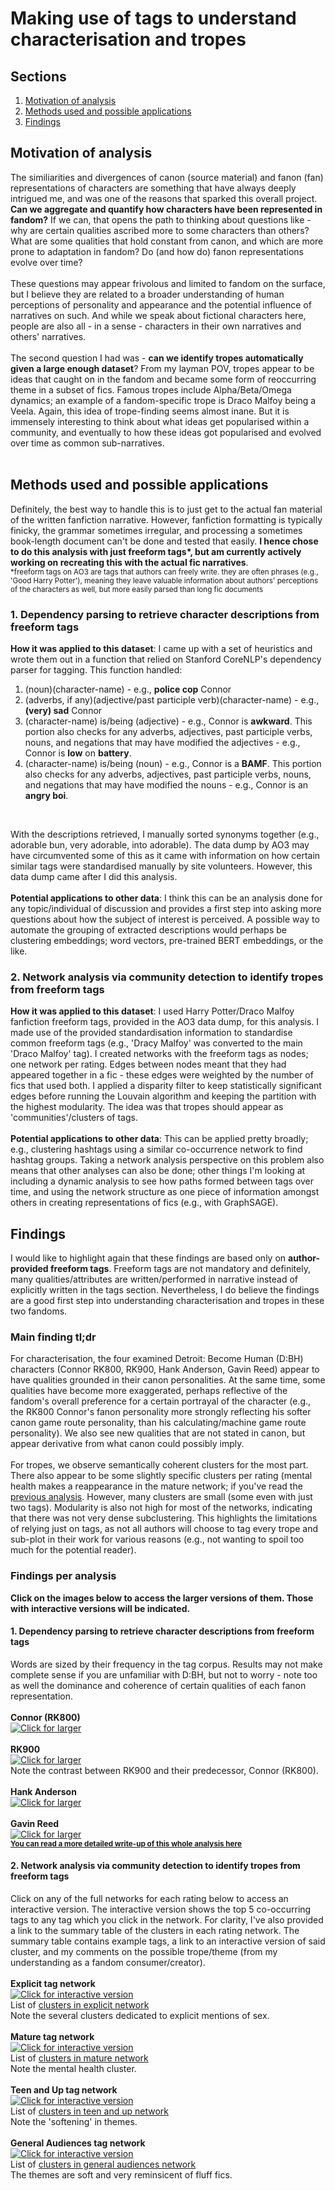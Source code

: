 # Making use of tags to understand characterisation and tropes

## Sections
1. [Motivation of analysis](#motivation-of-analysis)<br>
2. [Methods used and possible applications](#methods-used-and-possible-applications)<br>
3. [Findings](#findings)

## Motivation of analysis
The similiarities and divergences of canon (source material) and fanon (fan) representations of characters are something that have always deeply intrigued me, and was one of the reasons that sparked this overall project. <b>Can we aggregate and quantify how characters have been represented in fandom?</b> If we can, that opens the path to thinking about questions like - why are certain qualities ascribed more to some characters than others? What are some qualities that hold constant from canon, and which are more prone to adaptation in fandom? Do (and how do) fanon representations evolve over time?<br>
<br>
These questions may appear frivolous and limited to fandom on the surface, but I believe they are related to a broader understanding of human perceptions of personality and appearance and the potential influence of narratives on such. And while we speak about fictional characters here, people are also all - in a sense - characters in their own narratives and others' narratives.<br>
<br>
The second question I had was - <b>can we identify tropes automatically given a large enough dataset</b>? From my layman POV, tropes appear to be ideas that caught on in the fandom and became some form of reoccurring theme in a subset of fics. Famous tropes include Alpha/Beta/Omega dynamics; an example of a fandom-specific trope is Draco Malfoy being a Veela. Again, this idea of trope-finding seems almost inane. But it is immensely interesting to think about what ideas get popularised within a community, and eventually to how these ideas got popularised and evolved over time as common sub-narratives.<br>
<br>

## Methods used and possible applications
Definitely, the best way to handle this is to just get to the actual fan material of the written fanfiction narrative. However, fanfiction formatting is typically finicky, the grammar sometimes irregular, and processing a sometimes book-length document can't be done and tested that easily. <b>I hence chose to do this analysis with just freeform tags*, but am currently actively working on recreating this with the actual fic narratives</b>.<br>
<small>*freeform tags on AO3 are tags that authors can freely write. they are often phrases (e.g., 'Good Harry Potter'), meaning they leave valuable information about authors' perceptions of the characters as well, but more easily parsed than long fic documents</small>

### 1. Dependency parsing to retrieve character descriptions from freeform tags
<b>How it was applied to this dataset</b>: I came up with a set of heuristics and wrote them out in a function that relied on Stanford CoreNLP's dependency parser for tagging. This function handled: <br>

1. (noun)(character-name) - e.g., <b>police cop</b> Connor <br>
2. (adverbs, if any)(adjective/past participle verb)(character-name) - e.g., <b>(very) sad</b> Connor<br>
3. (character-name) is/being (adjective) - e.g., Connor is <b>awkward</b>. This portion also checks for any adverbs, adjectives, past participle verbs, nouns, and negations that may have modified the adjectives - e.g., Connor is <b>low</b> on <b>battery</b>.<br>
4. (character-name) is/being (noun) - e.g., Connor is a <b>BAMF</b>. This portion also checks for any adverbs, adjectives, past participle verbs, nouns, and negations that may have modified the nouns - e.g., Connor is an <b>angry boi</b>.<br>
<br>

With the descriptions retrieved, I manually sorted synonyms together (e.g., adorable bun, very adorable, into adorable). The data dump by AO3 may have circumvented some of this as it came with information on how certain similar tags were standardised manually by site volunteers. However, this data dump came after I did this analysis.<br>
<br>
<b>Potential applications to other data</b>: I think this can be an analysis done for any topic/individual of discussion and provides a first step into asking more questions about how the subject of interest is perceived. A possible way to automate the grouping of extracted descriptions would perhaps be clustering embeddings; word vectors, pre-trained BERT embeddings, or the like. 

### 2. Network analysis via community detection to identify tropes from freeform tags
<b>How it was applied to this dataset</b>: I used Harry Potter/Draco Malfoy fanfiction freeform tags, provided in the AO3 data dump, for this analysis. I made use of the provided standardisation information to standardise common freeform tags (e.g., 'Dracy Malfoy' was converted to the main 'Draco Malfoy' tag). I created networks with the freeform tags as nodes; one network per rating. Edges between nodes meant that they had appeared together in a fic - these edges were weighted by the number of fics that used both. I applied a disparity filter to keep statistically significant edges before running the Louvain algorithm and keeping the partition with the highest modularity. The idea was that tropes should appear as 'communities'/clusters of tags.<br>
<br>
<b>Potential applications to other data</b>: This can be applied pretty broadly; e.g., clustering hashtags using a similar co-occurrence network to find hashtag groups. Taking a network analysis perspective on this problem also means that other analyses can also be done; other things I'm looking at including a dynamic analysis to see how paths formed between tags over time, and using the network structure as one piece of information amongst others in creating representations of fics (e.g., with GraphSAGE).

## Findings
I would like to highlight again that these findings are based only on <b>author-provided freeform tags</b>. Freeform tags are not mandatory and definitely, many qualities/attributes are written/performed in narrative instead of explicitly written in the tags section. Nevertheless, I do believe the findings are a good first step into understanding characterisation and tropes in these two fandoms.

### Main finding tl;dr
For characterisation, the four examined Detroit: Become Human (D:BH) characters (Connor RK800, RK900, Hank Anderson, Gavin Reed) appear to have qualities grounded in their canon personalities. At the same time, some qualities have become more exaggerated, perhaps reflective of the fandom's overall preference for a certain portrayal of the character (e.g., the RK800 Connor's fanon personality more strongly reflecting his softer canon game route personality, than his calculating/machine game route personality). We also see new qualities that are not stated in canon, but appear derivative from what canon could possibly imply. <br>
<br> 
For tropes, we observe semantically coherent clusters for the most part. There also appear to be some slightly specific clusters per rating (mental health makes a reappearance in the mature network; if you've read the [previous analysis](https://dru-r.github.io/portfolio/p1/mature-vs-explicit.html). However, many clusters are small (some even with just two tags). Modularity is also not high for most of the networks, indicating that there was not very dense subclustering. This highlights the limitations of relying just on tags, as not all authors will choose to tag every trope and sub-plot in their work for various reasons (e.g., not wanting to spoil too much for the potential reader).

### Findings per analysis
<b>Click on the images below to access the larger versions of them. Those with interactive versions will be indicated.</b><br>

#### 1. Dependency parsing to retrieve character descriptions from freeform tags
Words are sized by their frequency in the tag corpus. Results may not make complete sense if you are unfamiliar with D:BH, but not to worry - note too as well the dominance and coherence of certain qualities of each fanon representation.<br>
<br>
<b>Connor (RK800)</b><br>
<a href="https://dru-r.github.io/ao3-dbh-analysis/visuals/08_charatags/connor_wc.png">
    <img src="https://raw.githubusercontent.com/dru-r/ao3-dbh-analysis/master/docs/visuals/08_charatags/connor_wc.png" title="Click for larger" alt="Click for larger"/></a>
<br>
<br>
<b>RK900</b><br>
<a href="https://dru-r.github.io/ao3-dbh-analysis/visuals/08_charatags/nines_wc.png">
    <img src="https://raw.githubusercontent.com/dru-r/ao3-dbh-analysis/master/docs/visuals/08_charatags/nines_wc.png" title="Click for larger" alt="Click for larger"/></a>
<br>
Note the contrast between RK900 and their predecessor, Connor (RK800). <br>
<br>
<b>Hank Anderson</b><br>
<a href="https://dru-r.github.io/ao3-dbh-analysis/visuals/08_charatags/hank_wc.png">
    <img src="https://raw.githubusercontent.com/dru-r/ao3-dbh-analysis/master/docs/visuals/08_charatags/hank_wc.png" title="Click for larger" alt="Click for larger"/></a>
<br>
<br>
<b>Gavin Reed</b><br>
<a href="https://dru-r.github.io/ao3-dbh-analysis/visuals/08_charatags/gavin_wc.png">
    <img src="https://raw.githubusercontent.com/dru-r/ao3-dbh-analysis/master/docs/visuals/08_charatags/gavin_wc.png" title="Click for larger" alt="Click for larger"/></a>
<br>
<small><b>[You can read a more detailed write-up of this whole analysis here](https://dru-r.github.io/ao3-dbh-analysis/dbh-charadescripts.html)</small></b>

#### 2. Network analysis via community detection to identify tropes from freeform tags
Click on any of the full networks for each rating below to access an interactive version. The interactive version shows the top 5 co-occurring tags to any tag which you click in the network. For clarity, I've also provided a link to the summary table of the clusters in each rating network. The summary table contains example tags, a link to an interactive version of said cluster, and my comments on the possible trope/theme (from my understanding as a fandom consumer/creator).<br>
<br>
<b>Explicit tag network</b><br>
<a href="https://dru-r.github.io/ao3-dbh-analysis/visuals/drarry/01_tagnetworks/explicit/full_explicit.html">
    <img src="https://raw.githubusercontent.com/dru-r/portfolio/main/docs/p1/imgs/exp-network.JPG" title="Click for interactive version" alt="Click for interactive version"/></a><br>
List of [clusters in explicit network](https://dru-r.github.io/ao3-dbh-analysis/drarry-tropesfromtags.html#explicit-tag-network)<br>
Note the several clusters dedicated to explicit mentions of sex.<br>
<br>
<b>Mature tag network</b><br>
<a href="https://dru-r.github.io/ao3-dbh-analysis/visuals/drarry/01_tagnetworks/mature/full_mature.html">
    <img src="https://raw.githubusercontent.com/dru-r/portfolio/main/docs/p1/imgs/mature-network.JPG" title="Click for interactive version" alt="Click for interactive version"/></a><br>
List of [clusters in mature network](https://dru-r.github.io/ao3-dbh-analysis/drarry-tropesfromtags.html#mature-tag-network)<br>
Note the mental health cluster.<br>
<br>
<b>Teen and Up tag network</b><br>
<a href="https://dru-r.github.io/ao3-dbh-analysis/visuals/drarry/01_tagnetworks/teen/full_teen.html">
    <img src="https://raw.githubusercontent.com/dru-r/portfolio/main/docs/p1/imgs/teen-network.JPG" title="Click for interactive version" alt="Click for interactive version"/></a><br>
List of [clusters in teen and up network](https://dru-r.github.io/ao3-dbh-analysis/drarry-tropesfromtags.html#teen-tag-network)<br>
Note the 'softening' in themes.<br>
<br>
<b>General Audiences tag network</b><br>
<a href="https://dru-r.github.io/ao3-dbh-analysis/visuals/drarry/01_tagnetworks/gen/full_gen.html">
    <img src="https://raw.githubusercontent.com/dru-r/portfolio/main/docs/p1/imgs/ga-network.JPG" title="Click for interactive version" alt="Click for interactive version"/></a><br>
List of [clusters in general audiences network](https://dru-r.github.io/ao3-dbh-analysis/drarry-tropesfromtags.html#gen-tag-network)<br>
The themes are soft and very reminsicent of fluff fics.
